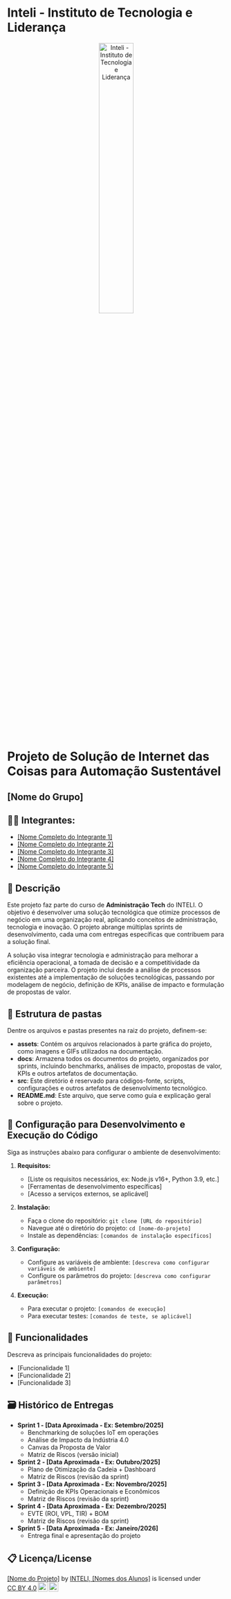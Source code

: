 # Inteli - Instituto de Tecnologia e Liderança 

<p align="center">
<a href= "https://www.inteli.edu.br/"><img src="https://res.cloudinary.com/dyhjjms8y/image/upload/v1759502495/inteli_pjgxcm.png" alt="Inteli - Instituto de Tecnologia e Liderança" border="0" width=40% height=40%></a>
</p>

<br>

# Projeto de Solução de Internet das Coisas para Automação Sustentável

## [Nome do Grupo]

## 👨‍🎓 Integrantes: 
- <a href="[LinkedIn URL]">[Nome Completo do Integrante 1]</a>
- <a href="[LinkedIn URL]">[Nome Completo do Integrante 2]</a>
- <a href="[LinkedIn URL]">[Nome Completo do Integrante 3]</a>
- <a href="[LinkedIn URL]">[Nome Completo do Integrante 4]</a>
- <a href="[LinkedIn URL]">[Nome Completo do Integrante 5]</a>

## 📜 Descrição

Este projeto faz parte do curso de **Administração Tech** do INTELI. O objetivo é desenvolver uma solução tecnológica que otimize processos de negócio em uma organização real, aplicando conceitos de administração, tecnologia e inovação. O projeto abrange múltiplas sprints de desenvolvimento, cada uma com entregas específicas que contribuem para a solução final.

A solução visa integrar tecnologia e administração para melhorar a eficiência operacional, a tomada de decisão e a competitividade da organização parceira. O projeto inclui desde a análise de processos existentes até a implementação de soluções tecnológicas, passando por modelagem de negócio, definição de KPIs, análise de impacto e formulação de propostas de valor.

## 📁 Estrutura de pastas

Dentre os arquivos e pastas presentes na raiz do projeto, definem-se:

- **assets**: Contém os arquivos relacionados à parte gráfica do projeto, como imagens e GIFs utilizados na documentação.
- **docs**: Armazena todos os documentos do projeto, organizados por sprints, incluindo benchmarks, análises de impacto, propostas de valor, KPIs e outros artefatos de documentação.
- **src**: Este diretório é reservado para códigos-fonte, scripts, configurações e outros artefatos de desenvolvimento tecnológico.
- **README.md**: Este arquivo, que serve como guia e explicação geral sobre o projeto.

## 🔧 Configuração para Desenvolvimento e Execução do Código

Siga as instruções abaixo para configurar o ambiente de desenvolvimento:

1. **Requisitos:**
   - [Liste os requisitos necessários, ex: Node.js v16+, Python 3.9, etc.]
   - [Ferramentas de desenvolvimento específicas]
   - [Acesso a serviços externos, se aplicável]

2. **Instalação:**
   - Faça o clone do repositório: `git clone [URL do repositório]`
   - Navegue até o diretório do projeto: `cd [nome-do-projeto]`
   - Instale as dependências: `[comandos de instalação específicos]`

3. **Configuração:**
   - Configure as variáveis de ambiente: `[descreva como configurar variáveis de ambiente]`
   - Configure os parâmetros do projeto: `[descreva como configurar parâmetros]`

4. **Execução:**
   - Para executar o projeto: `[comandos de execução]`
   - Para executar testes: `[comandos de teste, se aplicável]`

## 🚀 Funcionalidades

Descreva as principais funcionalidades do projeto:

- [Funcionalidade 1]
- [Funcionalidade 2]
- [Funcionalidade 3]

## 🗃 Histórico de Entregas

* **Sprint 1 - [Data Aproximada - Ex: Setembro/2025]**
    * Benchmarking de soluções IoT em operações
    * Análise de Impacto da Indústria 4.0
    * Canvas da Proposta de Valor
    * Matriz de Riscos (versão inicial)
* **Sprint 2 - [Data Aproximada - Ex: Outubro/2025]**
    * Plano de Otimização da Cadeia + Dashboard
    * Matriz de Riscos (revisão da sprint)
* **Sprint 3 - [Data Aproximada - Ex: Novembro/2025]**
    * Definição de KPIs Operacionais e Econômicos
    * Matriz de Riscos (revisão da sprint)
* **Sprint 4 - [Data Aproximada - Ex: Dezembro/2025]**
    * EVTE (ROI, VPL, TIR) + BOM
    * Matriz de Riscos (revisão da sprint)
* **Sprint 5 - [Data Aproximada - Ex: Janeiro/2026]**
    * Entrega final e apresentação do projeto

## 📋 Licença/License

<p xmlns:cc="http://creativecommons.org/ns#" xmlns:dct="http://purl.org/dc/terms/"><a property="dct:title" rel="cc:attributionURL" href="https://github.com/[seu-repositorio]">[Nome do Projeto]</a> by <a rel="cc:attributionURL dct:creator" property="cc:attributionName" href="https://github.com/[seu-repositorio]">INTELI, [Nomes dos Alunos]</a> is licensed under <a href="https://creativecommons.org/licenses/by/4.0/?ref=chooser-v1" target="_blank" rel="license noopener noreferrer" style="display:inline-block;">CC BY 4.0<img style="height:22px!important;margin-left:3px;vertical-align:text-bottom;" src="https://mirrors.creativecommons.org/presskit/icons/cc.svg?ref=chooser-v1" alt=""><img style="height:22px!important;margin-left:3px;vertical-align:text-bottom;" src="https://mirrors.creativecommons.org/presskit/icons/by.svg?ref=chooser-v1" alt=""></a></p>
